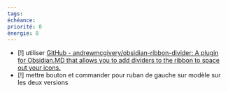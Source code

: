 ```yaml
---
tags:
échéance: 
priorité: 0
énergie: 0
---
```

- [!] utiliser [GitHub - andrewmcgivery/obsidian-ribbon-divider: A plugin for Obsidian.MD that allows you to add dividers to the ribbon to space out your icons.](https://github.com/andrewmcgivery/obsidian-ribbon-divider)
- [!] mettre bouton et commander pour ruban de gauche sur modèle sur les deux versions
